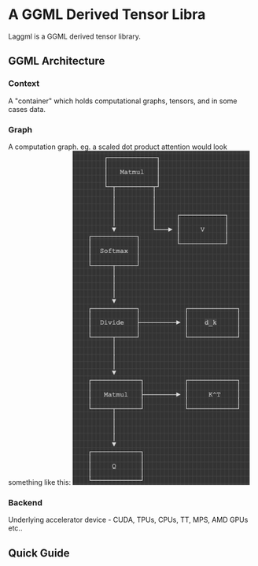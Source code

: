 # A GGML Derived Tensor Libra
Laggml is a GGML derived tensor library.

## GGML Architecture
### Context 
A "container" which holds computational graphs, tensors, and in some cases data.
### Graph
A computation graph. eg. a scaled dot product attention would look something like this:
![](public/sdp_attention_graph_2.png)
### Backend
Underlying accelerator device - CUDA, TPUs, CPUs, TT, MPS, AMD GPUs etc..

## Quick Guide

